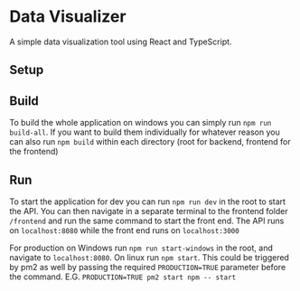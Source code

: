 # Data Visualizer

A simple data visualization tool using React and TypeScript.

## Setup

## Build

To build the whole application on windows you can simply run 
`npm run build-all`. If you want to build them individually for whatever reason
you can also run `npm build` within each directory (root for backend, frontend 
for the frontend)

## Run

To start the application for dev you can run `npm run dev` in the root to start
the API. You can then navigate in a separate terminal to the frontend folder 
`/frontend` and run the same command to start the front end. The API runs on
`localhost:8080` while the front end runs on `localhost:3000`

For production on Windows run `npm run start-windows` in the root, and navigate
to `localhost:8080`. On linux run `npm start`. This could be triggered 
by pm2 as well by passing the required `PRODUCTION=TRUE` parameter before the
command. E.G. `PRODUCTION=TRUE pm2 start npm -- start`